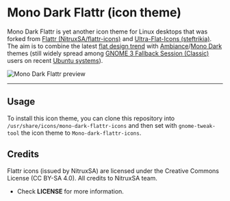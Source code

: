 Mono Dark Flattr (icon theme)
============

Mono Dark Flattr is yet another icon theme for Linux desktops that was forked from [Flattr (NitruxSA/flattr-icons)](https://github.com/NitruxSA/flattr-icons) and [Ultra-Flat-Icons (steftrikia)](http://gnome-look.org/content/show.php/Ultra-Flat-Icons?content=167477). The aim is to combine the latest [flat design trend](bits.blogs.nytimes.com/2013/04/23/the-flattening-of-design/) with [Ambiance](http://gnome-look.org/content/show.php?content=147891)/[Mono Dark](http://packages.ubuntu.com/fr/lucid/gnome/ubuntu-mono) themes (still widely spread among [GNOME 3 Fallback Session (Classic)](https://launchpad.net/ubuntu/precise/+package/gnome-session-fallback) users on recent [Ubuntu systems](http://releases.ubuntu.com/12.04/)).

![Mono Dark Flattr preview](https://raw.githubusercontent.com/EmptyStackExn/mono-dark-flattr-icons/master/desktop-appindicator.png "Mono Dark Flattr is a flat icon theme for Linux")

----------------------

Usage
----------------------
To install this icon theme, you can clone this repository into `/usr/share/icons/mono-dark-flattr-icons` and then set with `gnome-tweak-tool` the icon theme to `Mono-dark-flattr-icons`.

Credits
----------------------
Flattr icons (issued by NitruxSA) are licensed under the Creative Commons License (CC BY-SA 4.0). All credits to NitruxSA team.
* Check **LICENSE** for more information.


